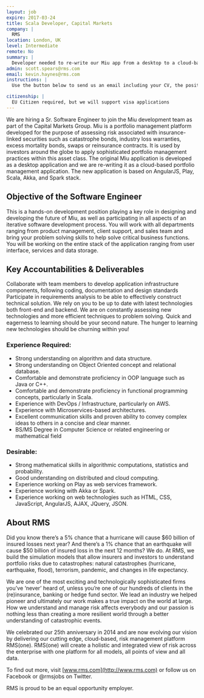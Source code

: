```yaml
---
layout: job
expire: 2017-03-24
title: Scala Developer, Capital Markets 
company: |
  RMS
location: London, UK
level: Intermediate
remote: No
summary: |
  Developer needed to re-write our Miu app from a desktop to a cloud-based app. The new application is based on AngularJS, Play, Scala, Akka, and Spark stack. This is hands-on playing a key role in designing and developing the future of Miu and you will be working on the entire stack of the application.
admin: scott.spears@rms.com
email: kevin.haynes@rms.com
instructions: |
  Use the button below to send us an email including your CV, the position you're applying for, and anything else you might want to say.

citizenship: |
  EU Citizen required, but we will support visa applications
---
```


<!-- break -->

We are hiring a Sr. Software Engineer to join the Miu development team as part of the Capital Markets Group.  Miu is a portfolio management platform developed for the purpose of assessing risk associated with insurance-linked securities such as catastrophe bonds, industry loss warranties, excess mortality bonds, swaps or reinsurance contracts. It is used by investors around the globe to apply sophisticated portfolio management practices within this asset class. The original Miu application is developed as a desktop application and we are re-writing it as a cloud-based portfolio management application. The new application is based on AngularJS, Play, Scala, Akka, and Spark stack.

 
## Objective of the Software Engineer

This is a hands-on development position playing a key role in designing and developing the future of Miu, as well as participating in all aspects of an iterative software development process. You will work with all departments ranging from product management, client support, and sales team and bring your problem solving skills to help solve critical business functions. You will be working on the entire stack of the application ranging from user interface, services and data storage.

 

## Key Accountabilities & Deliverables

Collaborate with team members to develop application infrastructure components, following coding, documentation and design standards
Participate in requirements analysis to be able to effectively construct technical solution.
We rely on you to be up to date with latest technologies both front-end and backend. We are on constantly assessing new technologies and more efficient techniques to problem solving. Quick and eagerness to learning should be your second nature. The hunger to learning new technologies should be churning within you!
 

### Experience Required:

- Strong understanding on algorithm and data structure.
- Strong understanding on Object Oriented concept and relational database.
- Comfortable and demonstrate proficiency in OOP language such as Java or C++.
- Comfortable and demonstrate proficiency in functional programming concepts, particularly in Scala.
- Experience with DevOps / Infrastructure, particularly on AWS.
- Experience with Microservices-based architectures.
- Excellent communication skills and proven ability to convey complex ideas to others in a concise and clear manner.
- BS/MS Degree in Computer Science or related engineering or mathematical field
 

### Desirable:

- Strong mathematical skills in algorithmic computations, statistics and probability.
- Good understanding on distributed and cloud computing.
- Experience working on Play as web services framework.
- Experience working with Akka or Spark.
- Experience working on web technologies such as HTML, CSS, JavaScript, AngularJS, AJAX, JQuery, JSON.
 
## About RMS 

Did you know there’s a 5% chance that a hurricane will cause $60 billion of insured losses next year? And there’s a 1% chance that an earthquake will cause $50 billion of insured loss in the next 12 months? We do. At RMS, we build the simulation models that allow insurers and investors to understand portfolio risks due to catastrophes: natural catastrophes (hurricane, earthquake, flood), terrorism, pandemic, and changes in life expectancy.

We are one of the most exciting and technologically sophisticated firms you’ve ‘never’ heard of, unless you’re one of our hundreds of clients in the (re)insurance, banking or hedge fund sector. We lead an industry we helped pioneer and ultimately our work makes a true impact on the world at large. How we understand and manage risk affects everybody and our passion is nothing less than creating a more resilient world through a better understanding of catastrophic events.

We celebrated our 25th anniversary in 2014 and are now evolving our vision by delivering our cutting edge, cloud-based, risk management platform RMS(one).  RMS(one) will create a holistic and integrated view of risk across the enterprise with one platform for all models, all points of view and all data.

To find out more, visit [www.rms.com](http://www.rms.com) or follow us on Facebook or @rmsjobs on Twitter.

RMS is proud to be an equal opportunity employer.
